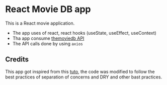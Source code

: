# React Movie DB app

This is a React movie application.
- The app uses of react, react hooks (useState, useEffect, useContext)
- Tha app consume [themoviedb API](https://www.themoviedb.org/documentation/api)
- The API calls done by using `axios`

## Credits

This app got inspired from this [tuto](https://www.youtube.com/watch?v=XQ5bhrr8kRg&t=132s), the code was modified to follow the best practices of separation of concerns and DRY and other bast practices.